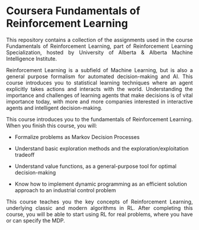 # Coursera Fundamentals of Reinforcement Learning

<p align='justify'>This repository contains a collection of the assignments used in the course Fundamentals of Reinforcement Learning, part of Reinforcement Learning Specialization, hosted by University of Alberta & Alberta Machine Intelligence Institute.</p>

<p align='justify'>Reinforcement Learning is a subfield of Machine Learning, but is also a general purpose formalism for automated decision-making and AI. This course introduces you to statistical learning techniques where an agent explicitly takes actions and interacts with the world. Understanding the importance and challenges of learning agents that make decisions is of vital importance today, with more and more companies interested in interactive agents and intelligent decision-making.</p>

<p align='justify'>This course introduces you to the fundamentals of Reinforcement Learning. When you finish this course, you will:</p>

- Formalize problems as Markov Decision Processes 

- Understand basic exploration methods and the exploration/exploitation tradeoff

- Understand value functions, as a general-purpose tool for optimal decision-making

- Know how to implement dynamic programming as an efficient solution approach to an industrial control problem

<p align='justify'>This course teaches you the key concepts of Reinforcement Learning, underlying classic and modern algorithms in RL. After completing this course, you will be able to start using RL for real problems, where you have or can specify the MDP.</p>
